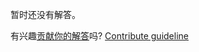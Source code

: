 
暂时还没有解答。

有兴趣[贡献你的解答](https://github.com/BFEdev/BFE.dev-solutions/blob/main/question/what-is-closure-and-how-does-it-work_zh.md)吗? [Contribute guideline](https://github.com/BFEdev/BFE.dev-solutions#how-to-contribute)
